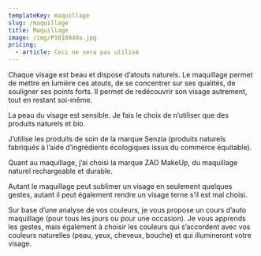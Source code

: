 ```yaml
---
templateKey: maquillage
slug: /maquillage
title: Maquillage
image: /img/P1010840a.jpg
pricing:
  - article: Ceci ne sera pas utilisé
---
```


Chaque visage est beau et dispose d’atouts naturels. Le maquillage permet de mettre en lumière ces atouts, de se concentrer sur ses qualités, de souligner ses points forts. Il permet de redécouvrir son visage autrement, tout en restant soi-même.

La peau du visage est sensible. Je fais le choix de n’utiliser que des produits naturels et bio.

J’utilise les produits de soin de la marque Senzia (produits naturels fabriqués à l’aide d’ingrédients écologiques issus du commerce équitable).

Quant au maquillage, j’ai choisi la marque ZAO MakeUp, du maquillage naturel rechargeable et durable.

Autant le maquillage peut sublimer un visage en seulement quelques gestes, autant il peut également rendre un visage terne s’il est mal choisi.

Sur base d’une analyse de vos couleurs, je vous propose un cours d’auto maquillage (pour tous les jours ou pour une occasion). Je vous apprends les gestes, mais également à choisir les couleurs qui s’accordent avec vos couleurs naturelles (peau, yeux, cheveux, bouche) et qui illumineront votre visage.
